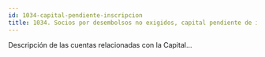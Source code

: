 ```yaml
---
id: 1034-capital-pendiente-inscripcion
title: 1034. Socios por desembolsos no exigidos, capital pendiente de inscripción
---
```

Descripción de las cuentas relacionadas con la Capital...
